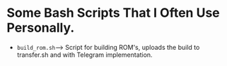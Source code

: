 # Some Bash Scripts That I Often Use Personally.

* `build_rom.sh`--> Script for building ROM's, uploads the build to transfer.sh and with Telegram implementation.
